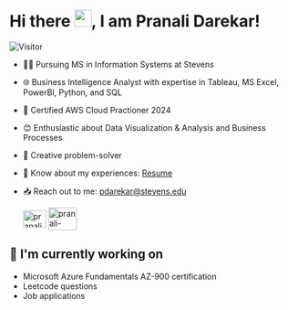 

# Hi there <img src="https://raw.githubusercontent.com/MartinHeinz/MartinHeinz/master/wave.gif" width="30px">, I am Pranali Darekar!
![Visitor](https://visitor-badge.laobi.icu/badge?page_id=pranaliDarekar.repoName)

- 👨‍🎓 Pursuing MS in Information Systems at Stevens
- 🌐 Business Intelligence Analyst with expertise in Tableau, MS Excel, PowerBI, Python, and SQL
- 🔖 Certified AWS Cloud Practioner 2024 
- 😊 Enthusiastic about Data Visualization & Analysis and Business Processes
- 👀 Creative problem-solver
- 📄 Know about my experiences: [Resume](https://docs.google.com/document/d/1rBL-QRiRieG9e33xtmWnCuKLbRaerhIXB0HLSzr_Kz8/edit?usp=sharing)
- 📥 Reach out to me: pdarekar@stevens.edu

  <p>
    <a href="https://www.linkedin.com/in/pranali-darekar/" target="_blank"><img align="center" src="https://raw.githubusercontent.com/rahuldkjain/github-profile-readme-generator/master/src/images/icons/Social/linked-in-alt.svg" alt="pranali-darekar" height="30" width="40" /></a>
    <a href="https://public.tableau.com/app/profile/pranali7738/vizzes" target="_blank"><img align="center" src="https://images-wixmp-ed30a86b8c4ca887773594c2.wixmp.com/f/7ef5b715-f42b-4fa6-b85f-cefe8fdb3217/dfesc3w-5ede39c2-a820-416d-8d2b-55dab8784a85.png?token=eyJ0eXAiOiJKV1QiLCJhbGciOiJIUzI1NiJ9.eyJzdWIiOiJ1cm46YXBwOjdlMGQxODg5ODIyNjQzNzNhNWYwZDQxNWVhMGQyNmUwIiwiaXNzIjoidXJuOmFwcDo3ZTBkMTg4OTgyMjY0MzczYTVmMGQ0MTVlYTBkMjZlMCIsIm9iaiI6W1t7InBhdGgiOiJcL2ZcLzdlZjViNzE1LWY0MmItNGZhNi1iODVmLWNlZmU4ZmRiMzIxN1wvZGZlc2Mzdy01ZWRlMzljMi1hODIwLTQxNmQtOGQyYi01NWRhYjg3ODRhODUucG5nIn1dXSwiYXVkIjpbInVybjpzZXJ2aWNlOmZpbGUuZG93bmxvYWQiXX0.K6su883UeNFw5I_jzoZY3wMB11xoFoYWqqTCV1eyPAw" alt="pranali-darekar" height="40" width="50" /></a>
</p>

## 🔭 I'm currently working on

- Microsoft Azure Fundamentals AZ-900 certification
- Leetcode questions
- Job applications
